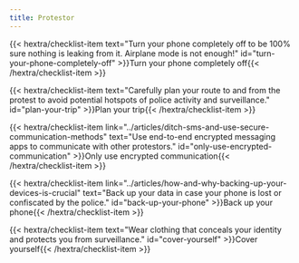 ```yaml
---
title: Protestor
---
```

{{< hextra/checklist-item text="Turn your phone completely off to be 100% sure nothing is leaking from it. Airplane mode is not enough!" id="turn-your-phone-completely-off" >}}Turn your phone completely off{{< /hextra/checklist-item >}}

{{< hextra/checklist-item text="Carefully plan your route to and from the protest to avoid potential hotspots of police activity and surveillance." id="plan-your-trip" >}}Plan your trip{{< /hextra/checklist-item >}}

{{< hextra/checklist-item link="../articles/ditch-sms-and-use-secure-communication-methods" text="Use end-to-end encrypted messaging apps to communicate with other protestors." id="only-use-encrypted-communication" >}}Only use encrypted communication{{< /hextra/checklist-item >}}

{{< hextra/checklist-item link="../articles/how-and-why-backing-up-your-devices-is-crucial" text="Back up your data in case your phone is lost or confiscated by the police." id="back-up-your-phone" >}}Back up your phone{{< /hextra/checklist-item >}}

{{< hextra/checklist-item text="Wear clothing that conceals your identity and protects you from surveillance." id="cover-yourself" >}}Cover yourself{{< /hextra/checklist-item >}}